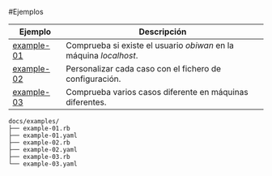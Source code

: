 
#Ejemplos


|Ejemplo  | Descripción |
|-------- |------------ |
|[example-01](example-01.md) | Comprueba si existe el usuario *obiwan* en la máquina *localhost*. |
|[example-02](example-02.md) | Personalizar cada caso con el fichero de configuración. |
|[example-03](example-03.md) | Comprueba varios casos diferente en máquinas diferentes. |

```
docs/examples/
├── example-01.rb
├── example-01.yaml
├── example-02.rb
├── example-02.yaml
├── example-03.rb
└── example-03.yaml
```
